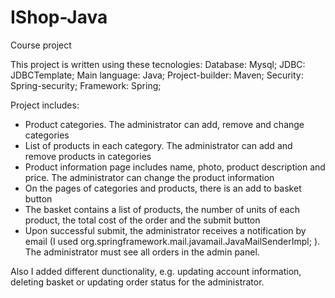 # IShop-Java
Course project

This project is written using these tecnologies:
Database: 
  Mysql;
JDBC:
  JDBCTemplate;
Main language:
  Java;
Project-builder:
  Maven;
Security:
  Spring-security;
Framework:
  Spring;

Project includes:
  - Product categories. The administrator can add, remove and change categories
  - List of products in each category. The administrator can add and remove products in categories
  - Product information page includes name, photo, product description and price. The administrator can change the product information
  - On the pages of categories and products, there is an add to basket button
  - The basket contains a list of products, the number of units of each product, the total cost of the order and the submit button
  - Upon successful submit, the administrator receives a notification by email (I used org.springframework.mail.javamail.JavaMailSenderImpl; ). The administrator must see all orders in the admin panel.
  
 Also I added different dunctionality, e.g. updating account information, deleting basket or updating order status for the administrator.

